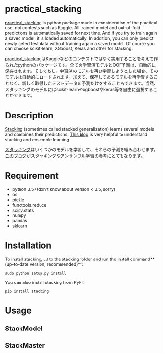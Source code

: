 # practical_stacking

[practical_stacking](https://github.com/takuya-andou/stacking) is python package made in consideration of the practical use, not contests such as Kaggle. All trained model and out-of-fold predictions is automatically saved for next time. And if you try to train again a saved model, it is loaded automatically. In addition, you can only predict newly geted test data without training again a saved model. Of course you can choose scikit-learn, XGboost, Keras and other for stacking. 

[practical_stacking](https://github.com/takuya-andou/stacking)はKaggleなどのコンテストではなく実用することを考えて作られたpythonのパッケージです。全ての学習済モデルとOOF予測は、自動的に保存されます。そしてもし、学習済のモデルを再び学習しようとした場合、そのモデルは自動的にロードされます。加えて、保存してあるモデルを再学習することなく、新しく取得したテストデータの予測だけをすることもできます。当然、スタッキングのモデルにはscikit-learnやxgboostやkeras等を自由に選択することができます。

# Description

[Stacking](https://en.wikipedia.org/wiki/Ensemble_learning#Stacking) (sometimes called stacked generalization) learns several models and combines their predictions. [This blog](http://mlwave.com/kaggle-ensembling-guide/) is very helpful to understand stacking and ensemble learning.

[スタッキング](https://en.wikipedia.org/wiki/Ensemble_learning#Stacking)はいくつかのモデルを学習して、それらの予測を組み合わせます。[このブログ](http://mlwave.com/kaggle-ensembling-guide/)がスタッキングやアンサンブル学習の参考にとてもなります。

# Requirement

- python 3.5+(don't know about version < 3.5, sorry)
- os
- pickle
- functools.reduce
- scipy.stats
- numpy
- pandas
- sklearn

# Installation

To install stacking, `cd` to the stacking folder and run the install command**(up-to-date version, recommended)**:
```
sudo python setup.py install
```

You can also install stacking from PyPI:
```
pip install stacking
```

# Usage

## StackModel

## StackMaster
